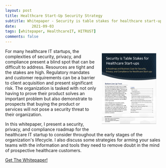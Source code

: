```yaml
---
layout: post
title: Healthcare Start-Up Security Strategy
subtitle: Whitepaper - Security is table stakes for healthcare start-ups
date:   	2021-09-03
tags: [whitepaper, HealthcareIT, HITRUST]
comments: false
---
```

<img style="float: right; max-width:35%; height:auto; padding:15px;" src="https://raw.githubusercontent.com/shanepeden/shanepeden.com/master/assets/img/healthcarestrategycover.png" alt="Shane Peden's DevSecOps Whitepaper Cover">
For many healthcare IT startups, the complexities of security, privacy, and compliance present a blind spot that can be difficult to address. Resources are tight and the stakes are high. Regulatory mandates and customer requirements can be a barrier to client acquisition and present significant risk. The organization is tasked with not only having to prove their product solves an important problem but also demonstrate to prospects that buying the product or services will not pose a security threat to their organization.

In this whitepaper, I present a security, privacy, and compliance roadmap for the healthcare IT startup to consider throughout the early stages of the organization's lifecycle. I also discuss some strategies for arming your sales teams with the information and tools they need to remove doubt in the mind of prospective healthcare customers.

<div class="centered">
  <a class="btn btn-success btn-lg get-started-btn" href="https://raw.githubusercontent.com/shanepeden/shanepeden.com/master/assets/img/shanepedenhealthreitstrategy.pdf">Get The Whitepaper!</a>
</div>
